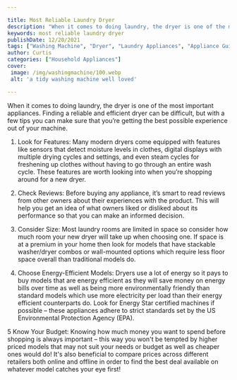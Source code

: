 ```yaml
---

title: Most Reliable Laundry Dryer
description: "When it comes to doing laundry, the dryer is one of the most important appliances. Finding a reliable and efficient dryer can be d...find out now"
keywords: most reliable laundry dryer
publishDate: 12/20/2021
tags: ["Washing Machine", "Dryer", "Laundry Appliances", "Appliance Guide", "Appliance Reviews"]
author: Curtis
categories: ["Household Appliances"]
cover: 
 image: /img/washingmachine/100.webp
 alt: 'a tidy washing machine well loved'

---
```


When it comes to doing laundry, the dryer is one of the most important appliances. Finding a reliable and efficient dryer can be difficult, but with a few tips you can make sure that you’re getting the best possible experience out of your machine. 

1. Look for Features: Many modern dryers come equipped with features like sensors that detect moisture levels in clothes, digital displays with multiple drying cycles and settings, and even steam cycles for freshening up clothes without having to go through an entire wash cycle. These features are worth looking into when you’re shopping around for a new dryer. 

2. Check Reviews: Before buying any appliance, it’s smart to read reviews from other owners about their experiences with the product. This will help you get an idea of what owners liked or disliked about its performance so that you can make an informed decision. 

3. Consider Size: Most laundry rooms are limited in space so consider how much room your new dryer will take up when choosing one. If space is at a premium in your home then look for models that have stackable washer/dryer combos or wall-mounted options which require less floor space overall than traditional models do. 

4. Choose Energy-Efficient Models: Dryers use a lot of energy so it pays to buy models that are energy efficient as they will save money on energy bills over time as well as being more environmentally friendly than standard models which use more electricity per load than their energy efficient counterparts do. Look for Energy Star certified machines if possible – these appliances adhere to strict standards set by the US Environmental Protection Agency (EPA). 

 5 Know Your Budget: Knowing how much money you want to spend before shopping is always important – this way you won't be tempted by higher priced models that may not suit your needs or budget as well as cheaper ones would do! It's also beneficial to compare prices across different retailers both online and offline in order to find the best deal available on whatever model catches your eye first!
